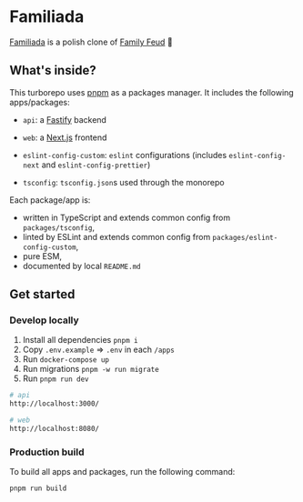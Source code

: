 # Familiada

[Familiada](https://en.wikipedia.org/wiki/Familiada) is a polish clone of [Family Feud](https://en.wikipedia.org/wiki/Family_Feud) 🙂

## What's inside?

This turborepo uses [pnpm](https://pnpm.io) as a packages manager. It includes the following apps/packages:

- `api`: a [Fastify](https://www.fastify.io/) backend
- `web`: a [Next.js](https://nextjs.org) frontend

- `eslint-config-custom`: `eslint` configurations (includes `eslint-config-next` and `eslint-config-prettier`)
- `tsconfig`: `tsconfig.json`s used through the monorepo

Each package/app is:

- written in TypeScript and extends common config from `packages/tsconfig`,
- linted by ESLint and extends common config from `packages/eslint-config-custom`,
- pure ESM,
- documented by local `README.md`

## Get started

### Develop locally

1. Install all dependencies `pnpm i`
2. Copy `.env.example` => `.env` in each `/apps`
3. Run `docker-compose up`
4. Run migrations `pnpm -w run migrate`
5. Run `pnpm run dev`

```bash
# api
http://localhost:3000/

# web
http://localhost:8080/

```

### Production build

To build all apps and packages, run the following command:

```bash
pnpm run build
```
